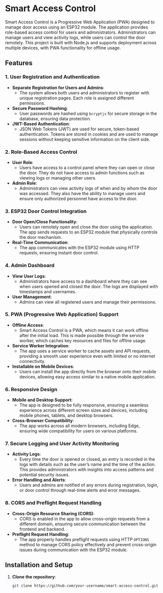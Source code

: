 # Smart Access Control

Smart Access Control is a Progressive Web Application (PWA) designed to manage door access using an ESP32 module. The application provides role-based access control for users and administrators. Administrators can manage users and view activity logs, while users can control the door remotely. This project is built with Node.js and supports deployment across multiple devices, with PWA functionality for offline usage.

## Features

### 1. User Registration and Authentication
- **Separate Registration for Users and Admins**:
  - The system allows both users and administrators to register with unique registration pages. Each role is assigned different permissions.
- **Secure Password Hashing**:
  - User passwords are hashed using `bcryptjs` for secure storage in the database, ensuring data protection.
- **JWT-Based Authentication**:
  - JSON Web Tokens (JWT) are used for secure, token-based authentication. Tokens are stored in cookies and are used to manage sessions without keeping sensitive information on the client side.

### 2. Role-Based Access Control
- **User Role**:
  - Users have access to a control panel where they can open or close the door. They do not have access to admin functions such as viewing logs or managing other users.
- **Admin Role**:
  - Administrators can view activity logs of when and by whom the door was accessed. They also have the ability to manage users and ensure only authorized personnel have access to the door.

### 3. ESP32 Door Control Integration
- **Door Open/Close Functionality**:
  - Users can remotely open and close the door using the application. The app sends requests to an ESP32 module that physically controls the door mechanism.
- **Real-Time Communication**:
  - The app communicates with the ESP32 module using HTTP requests, ensuring instant door control.

### 4. Admin Dashboard
- **View User Logs**:
  - Administrators have access to a dashboard where they can see when users opened and closed the door. The logs are displayed with timestamps and usernames.
- **User Management**:
  - Admins can view all registered users and manage their permissions.

### 5. PWA (Progressive Web Application) Support
- **Offline Access**:
  - Smart Access Control is a PWA, which means it can work offline after the initial load. This is made possible through the service worker, which caches key resources and files for offline usage.
- **Service Worker Integration**:
  - The app uses a service worker to cache assets and API requests, providing a smooth user experience even with limited or no internet connectivity.
- **Installable on Mobile Devices**:
  - Users can install the app directly from the browser onto their mobile devices, allowing easy access similar to a native mobile application.

### 6. Responsive Design
- **Mobile and Desktop Support**:
  - The app is designed to be fully responsive, ensuring a seamless experience across different screen sizes and devices, including mobile phones, tablets, and desktop browsers.
- **Cross-Browser Compatibility**:
  - The app works across all modern browsers, including Edge, ensuring wide compatibility for users on various platforms.

### 7. Secure Logging and User Activity Monitoring
- **Activity Logs**:
  - Every time the door is opened or closed, an entry is recorded in the logs with details such as the user’s name and the time of the action. This provides administrators with insights into access patterns and potential security issues.
- **Error Handling and Alerts**:
  - Users and admins are notified of any errors during registration, login, or door control through real-time alerts and error messages.

### 8. CORS and Preflight Request Handling
- **Cross-Origin Resource Sharing (CORS)**:
  - CORS is enabled in the app to allow cross-origin requests from a different domain, ensuring secure communication between the frontend and backend.
- **Preflight Request Handling**:
  - The app properly handles preflight requests using HTTP `OPTIONS` method to manage CORS policy effectively and prevent cross-origin issues during communication with the ESP32 module.

## Installation and Setup

1. **Clone the repository**:
   ```bash
   git clone https://github.com/your-username/smart-access-control.git
